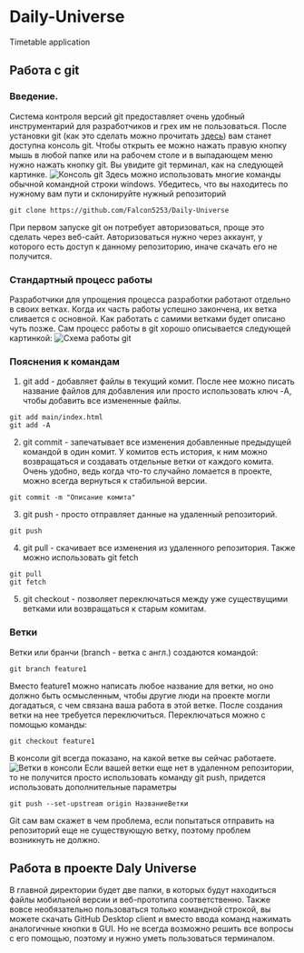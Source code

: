 # Daily-Universe
Timetable application
## Работа с git
### Введение.
Система контроля версий git предоставляет очень удобный инструментарий для разработчиков и грех им не пользоваться. После установки git (как это сделать можно прочитать [здесь](https://docs.google.com/document/d/1KwCLUBe7uUAvxULVOYH5xnaj4iHbyg1k5HiC-38gmlg/edit#heading=h.pw8gxml9kmcd)) вам станет доступна консоль git. Чтобы открыть ее можно нажать правую кнопку мышь в любой папке или на рабочем столе и в выпадающем меню нужно нажать кнопку git. Вы увидите git терминал, как на следующей картинке.
![Консоль git](https://i.imgur.com/ZpavroM.png)
Здесь можно использовать многие команды обычной командной строки windows. Убедитесь, что вы находитесь по нужному вам пути и склонируйте нужный репозиторий
```
git clone https://github.com/Falcon5253/Daily-Universe
```
При первом запуске git он потребует авторизоваться, проще это сделать через веб-сайт. Авторизоваться нужно через аккаунт, у которого есть доступ к данному репозиторию, иначе скачать его не получится.
### Стандартный процесс работы
Разработчики для упрощения процесса разработки работают отдельно в своих ветках.
Когда их часть работы успешно закончена, их ветка сливается с основной. Как работать с самими ветками будет описано чуть позже. Сам процесс работы в git хорошо описывается следующей картинкой:
![Схема работы git](https://res.cloudinary.com/practicaldev/image/fetch/s--Tob4pQIZ--/c_limit%2Cf_auto%2Cfl_progressive%2Cq_auto%2Cw_880/https://thepracticaldev.s3.amazonaws.com/i/7foifilp68bri481j3hs.png)
### Пояснения к командам
1. git add - добавляет файлы в текущий комит. После нее можно писать название файлов для добавления или просто использовать ключ -A, чтобы добавить все измененные файлы.
```
git add main/index.html
git add -A
```
2. git commit - запечатывает все изменения добавленные предыдущей командой в один комит. У комитов есть история, к ним можно возвращаться и создавать отдельные ветки от каждого комита. Очень удобно, ведь когда что-то случайно ломается в проекте, можно всегда вернуться к стабильной версии.
```
git commit -m "Описание комита"
```
3. git push - просто отправляет данные на удаленный репозиторий.
```
git push
```
4. git pull - скачивает все изменения из удаленного репозитория. Также можно использовать git fetch
```
git pull
git fetch
```
5. git checkout - позволяет переключаться между уже существущими ветками или возвращаться к старым комитам.
### Ветки
Ветки или бранчи (branch - ветка с англ.) создаются командой:
```
git branch feature1
```
Вместо feature1 можно написать любое название для ветки, но оно должно быть осмысленным, чтобы другие люди на проекте могли догадаться, с чем связана ваша работа в этой ветке. После создания ветки на нее требуется переключиться. Переключаться можно с помощью команды:
```
git checkout feature1
```
В консоли git всегда показано, на какой ветке вы сейчас работаете.
![Ветки в консоли](https://i.imgur.com/PdM9Th9.png)
Если вашей ветки еще нет в удаленном репозитории, то не получится просто использовать команду git push, придется использовать дополнительные параметры
```
git push --set-upstream origin НазваниеВетки
```
Git сам вам скажет в чем проблема, если попытаться отправить на репозиторий еще не существующую ветку, поэтому проблем возникнуть не должно.
## Работа в проекте Daly Universe
В главной директории будет две папки, в которых будут находиться файлы мобильной версии и веб-прототипа соответственно. Также вовсе необязательно пользоваться только командной строкой, вы можете скачать GitHub Desktop client и вместо ввода команд нажимать аналогичные кнопки в GUI. Но не всегда возможно решить все вопросы с его помощью, поэтому и нужно уметь пользоваться терминалом.